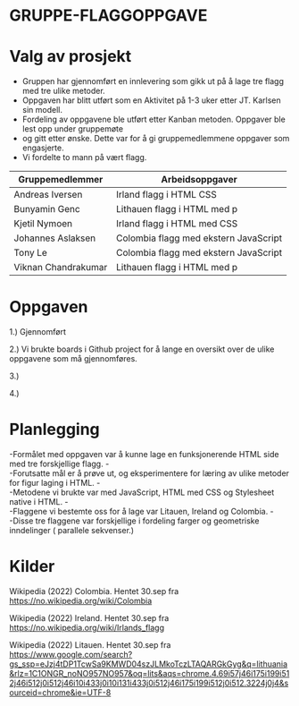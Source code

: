 # GRUPPE-FLAGGOPPGAVE
<h1>Valg av prosjekt</h1>

- Gruppen har gjennomført en innlevering som gikk ut på å lage tre flagg med tre ulike metoder.
- Oppgaven har blitt utført som en Aktivitet på 1-3 uker etter JT. Karlsen sin modell.
- Fordeling av oppgavene ble utført etter Kanban metoden. Oppgaver ble lest opp under gruppemøte
- og gitt etter ønske. Dette var for å gi gruppemedlemmene oppgaver som engasjerte. 
- Vi fordelte to mann på vært flagg.   

| Gruppemedlemmer     | Arbeidsoppgaver                       | 
|---------------------|---------------------------------------|
| Andreas Iversen     | Irland flagg i HTML CSS               |
| Bunyamin Genc       | Lithauen flagg i HTML med p           |
| Kjetil Nymoen       | Irland flagg i HTML med CSS           |
| Johannes Aslaksen   | Colombia flagg med ekstern JavaScript |
| Tony Le             | Colombia flagg med ekstern JavaScript |
| Viknan Chandrakumar | Lithauen flagg i HTML med p           |

<h1>Oppgaven</h1>

1.) Gjennomført

2.) Vi brukte boards i Github project for å lange en oversikt over de ulike oppgavene som må gjennomføres.

3.)

4.) 




<h1>Planlegging</h1>
-Formålet med oppgaven var å kunne lage en funksjonerende HTML side med tre forskjellige flagg.
- <br>
-Forutsatte mål er å prøve ut, og eksperimentere for læring av ulike metoder for figur laging i HTML.
- <br>
-Metodene vi brukte var med JavaScript, HTML med CSS og Stylesheet native i HTML.
- <br>
-Flaggene vi bestemte oss for å lage var Litauen, Ireland og Colombia.
- <br>
-Disse tre flaggene var forskjellige i fordeling farger og geometriske inndelinger ( parallele sekvenser.)

<h1>Kilder</h1>


Wikipedia (2022) Colombia. Hentet 30.sep fra https://no.wikipedia.org/wiki/Colombia

Wikipedia (2022) Ireland. Hentet 30.sep fra https://no.wikipedia.org/wiki/Irlands_flagg

Wikipedia (2022) Litauen. Hentet 30.sep fra https://www.google.com/search?gs_ssp=eJzj4tDP1TcwSa9KMWD04szJLMkoTczLTAQARGkGyg&q=lithuania&rlz=1C1ONGR_noNO957NO957&oq=lits&aqs=chrome.4.69i57j46i175i199i512j46i512j0i512j46i10i433j0i10i131i433j0i512j46i175i199i512j0i512.3224j0j4&sourceid=chrome&ie=UTF-8

